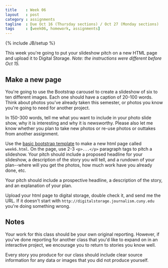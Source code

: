 ```yaml
---
title    : Week 06
layout   : post
category : assignments
tagline  : Due Oct 16 (Thursday sections) / Oct 27 (Monday sections)
tags     : [week06, homework, assignments]
---
```

{% include JB/setup %}

This week you're going to put your slideshow pitch on a new HTML page and upload it to Digital Storage. *Note: the instructions were different before Oct 15.* 

## Make a new page

You're going to use the Bootstrap carousel to create a slideshow of six to ten different images. Each one should have a caption of 20-100 words. Think about photos you've already taken this semester, or photos you know you're going to need for another project. 

In 150-300 words, tell me what you want to include in your photo slide show, why it is interesting and why it is newsworthy. Please also let me know whether you plan to take new photos or re-use photos or outtakes from another assignment. 


Use the [basic bootstrap template](https://github.com/amandabee/cunyjdata/blob/master/lecture%20notes/bootstrap/basic_bootstrap_with_jquery.html) to make a new html page called `week6.html`. On the page, use 2-3 `<p>...</p>` paragraph tags to pitch a slideshow. Your pitch should include a proposed headline for your slideshow, a description of the story you will tell, and a rundown of your plan--where will you get the photos, how much work have you already done, etc. 

Your pitch should include a prospective headline, a description of the story, and an explanation of your plan. 

Upload your html page to digital storage, double check it, and send me the URL. If it doesn't start with `http://digitalstorage.journalism.cuny.edu` you're doing something wrong. 

## Notes

Your work for this class should be your own original reporting. However, if you've done reporting for another class that you'd like to expand on in an interactive project, we encourage you to return to stories you know well. 

Every story you produce for our class should include clear source information for any data or images that you did not produce yourself. 

